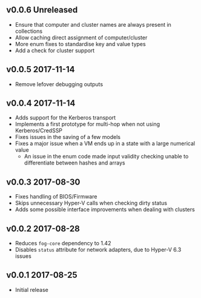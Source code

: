 ## v0.0.6 **Unreleased**

- Ensure that computer and cluster names are always present in collections
- Allow caching direct assignment of computer/cluster
- More enum fixes to standardise key and value types
- Add a check for cluster support

## v0.0.5 2017-11-14

- Remove lefover debugging outputs

## v0.0.4 2017-11-14

- Adds support for the Kerberos transport
- Implements a first prototype for multi-hop when not using Kerberos/CredSSP
- Fixes issues in the saving of a few models
- Fixes a major issue when a VM ends up in a state with a large numerical value
  - An issue in the enum code made input validity checking unable to differentiate between hashes and arrays

## v0.0.3 2017-08-30

- Fixes handling of BIOS/Firmware
- Skips unnecessary Hyper-V calls when checking dirty status
- Adds some possible interface improvements when dealing with clusters

## v0.0.2 2017-08-28

- Reduces `fog-core` dependency to 1.42
- Disables `status` attribute for network adapters, due to Hyper-V 6.3 issues

## v0.0.1 2017-08-25

- Initial release
